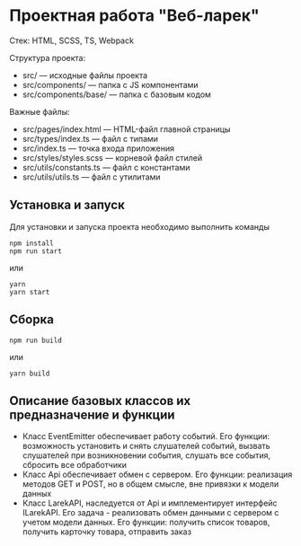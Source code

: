 # Проектная работа "Веб-ларек"

Стек: HTML, SCSS, TS, Webpack

Структура проекта:
- src/ — исходные файлы проекта
- src/components/ — папка с JS компонентами
- src/components/base/ — папка с базовым кодом

Важные файлы:
- src/pages/index.html — HTML-файл главной страницы
- src/types/index.ts — файл с типами
- src/index.ts — точка входа приложения
- src/styles/styles.scss — корневой файл стилей
- src/utils/constants.ts — файл с константами
- src/utils/utils.ts — файл с утилитами

## Установка и запуск
Для установки и запуска проекта необходимо выполнить команды

```
npm install
npm run start
```

или

```
yarn
yarn start
```
## Сборка

```
npm run build
```

или

```
yarn build
```

## Описание базовых классов их предназначение и функции
- Класс EventEmitter обеспечивает работу событий. Его функции: возможность установить и снять слушателей событий, вызвать слушателей при возникновении события, слушать все события, сбросить все обработчики
- Класс Api обеспечивает обмен с сервером. Его функции: реализация методов GET и POST, но в общем смысле, вне привязки к модели данных
- Класс LarekAPI, наследуется от Api и имплементирует интерфейс ILarekAPI. Его задача - реализовать обмен данными с сервером с учетом модели данных. Его функции: получить список товаров, получить карточку товара, отправить заказ


